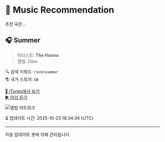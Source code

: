 
# 🎵 Music Recommendation

추천 곡은...

## 🎧 Summer  
> 아티스트: **The Hunna**  
> 앨범: _Dare_  

🔍 검색 키워드: `rock+summer`  
🌎 국가 스토어: `GB`

[🔗 iTunes에서 보기](https://music.apple.com/gb/album/summer/1634078245?i=1634078615&uo=4)  
[▶️ 미리 듣기](https://audio-ssl.itunes.apple.com/itunes-assets/AudioPreview112/v4/16/93/16/1693168d-8a95-3e82-9808-2a76ceda2e0d/mzaf_10412487914349123736.plus.aac.p.m4a)

![앨범 아트워크](https://is1-ssl.mzstatic.com/image/thumb/Music112/v4/e5/61/82/e561821d-189e-f772-adf6-4364ad9cb790/cover.jpg/100x100bb.jpg)

⏳ 업데이트 시간: 2025-10-23 18:34:34 (UTC)

---
자동 업데이트 봇에 의해 관리됩니다.
